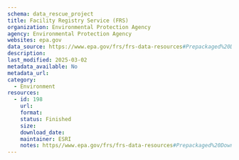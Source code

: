 ```yaml
---
schema: data_rescue_project 
title: Facility Registry Service (FRS)
organization: Environmental Protection Agency
agency: Environmental Protection Agency
websites: epa.gov
data_source: https://www.epa.gov/frs/frs-data-resources#Prepackaged%20Downloads
description: 
last_modified: 2025-03-02
metadata_available: No
metadata_url: 
category:
  - Environment
resources:
  - id: 198
    url: 
    format: 
    status: Finished
    size: 
    download_date: 
    maintainer: ESRI
    notes: https//www.epa.gov/frs/frs-data-resources#Prepackaged%20Downloads,  https//www.epa.gov/frs
---
```

